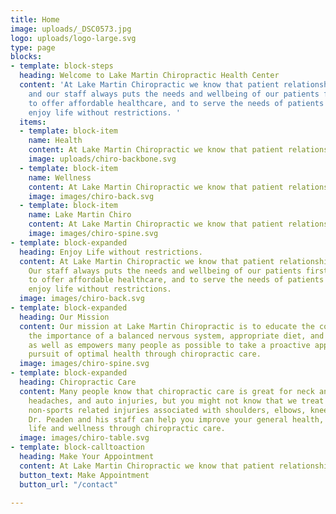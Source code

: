 ```yaml
---
title: Home
image: uploads/_DSC0573.jpg
logo: uploads/logo-large.svg
type: page
blocks:
- template: block-steps
  heading: Welcome to Lake Martin Chiropractic Health Center
  content: 'At Lake Martin Chiropractic we know that patient relationships are important,
    and our staff always puts the needs and wellbeing of our patients first. We strive
    to offer affordable healthcare, and to serve the needs of patients so they can
    enjoy life without restrictions. '
  items:
  - template: block-item
    name: Health
    content: At Lake Martin Chiropractic we know that patient relationships are important.
    image: uploads/chiro-backbone.svg
  - template: block-item
    name: Wellness
    content: At Lake Martin Chiropractic we know that patient relationships are important.
    image: images/chiro-back.svg
  - template: block-item
    name: Lake Martin Chiro
    content: At Lake Martin Chiropractic we know that patient relationships are important.
    image: images/chiro-spine.svg
- template: block-expanded
  heading: Enjoy Life without restrictions.
  content: At Lake Martin Chiropractic we know that patient relationships are important.
    Our staff always puts the needs and wellbeing of our patients first. We strive
    to offer affordable healthcare, and to serve the needs of patients so they can
    enjoy life without restrictions.
  image: images/chiro-back.svg
- template: block-expanded
  heading: Our Mission
  content: Our mission at Lake Martin Chiropractic is to educate the community on
    the importance of a balanced nervous system, appropriate diet, and active lifestyle,
    as well as empowers many people as possible to take a proactive approach in their
    pursuit of optimal health through chiropractic care.
  image: images/chiro-spine.svg
- template: block-expanded
  heading: Chiropractic Care
  content: Many people know that chiropractic care is great for neck and back pain,
    headaches, and auto injuries, but you might not know that we treat sports and
    non-sports related injuries associated with shoulders, elbows, knees, feet, etc.…
    Dr. Peaden and his staff can help you improve your general health, quality of
    life and wellness through chiropractic care.
  image: images/chiro-table.svg
- template: block-calltoaction
  heading: Make Your Appointment
  content: At Lake Martin Chiropractic we know that patient relationships are important.
  button_text: Make Appointment
  button_url: "/contact"

---
```

